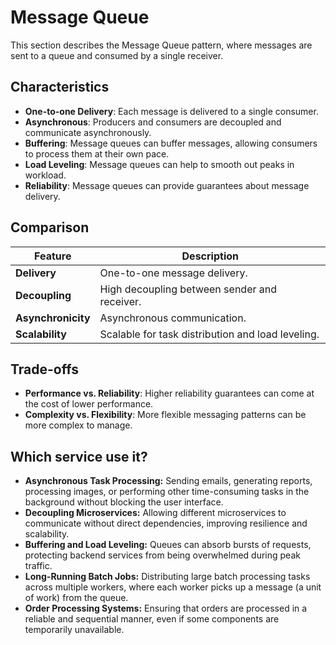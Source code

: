 # Message Queue



This section describes the Message Queue pattern, where messages are sent to a queue and consumed by a single receiver.

## Characteristics

- **One-to-one Delivery**: Each message is delivered to a single consumer.
- **Asynchronous**: Producers and consumers are decoupled and communicate asynchronously.
- **Buffering**: Message queues can buffer messages, allowing consumers to process them at their own pace.
- **Load Leveling**: Message queues can help to smooth out peaks in workload.
- **Reliability**: Message queues can provide guarantees about message delivery.

## Comparison

| Feature | Description |
|---|---|
| **Delivery** | One-to-one message delivery. |
| **Decoupling** | High decoupling between sender and receiver. |
| **Asynchronicity** | Asynchronous communication. |
| **Scalability** | Scalable for task distribution and load leveling. |

## Trade-offs

- **Performance vs. Reliability**: Higher reliability guarantees can come at the cost of lower performance.
- **Complexity vs. Flexibility**: More flexible messaging patterns can be more complex to manage.

## Which service use it?

-   **Asynchronous Task Processing:** Sending emails, generating reports, processing images, or performing other time-consuming tasks in the background without blocking the user interface.
-   **Decoupling Microservices:** Allowing different microservices to communicate without direct dependencies, improving resilience and scalability.
-   **Buffering and Load Leveling:** Queues can absorb bursts of requests, protecting backend services from being overwhelmed during peak traffic.
-   **Long-Running Batch Jobs:** Distributing large batch processing tasks across multiple workers, where each worker picks up a message (a unit of work) from the queue.
-   **Order Processing Systems:** Ensuring that orders are processed in a reliable and sequential manner, even if some components are temporarily unavailable.
